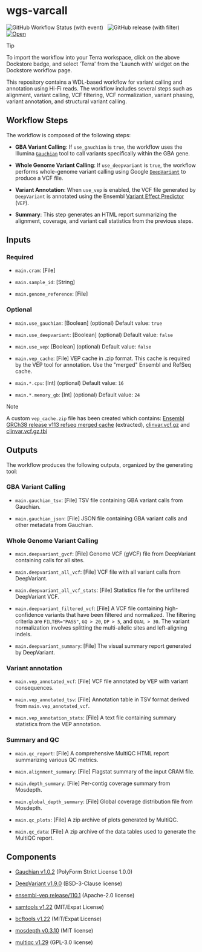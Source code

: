 # wgs-varcall

![GitHub Workflow Status (with event)](https://img.shields.io/github/actions/workflow/status/anand-imcm/wgs-varcall/publish.yml)&nbsp;&nbsp;
![GitHub release (with filter)](https://img.shields.io/github/v/release/anand-imcm/wgs-varcall)&nbsp;&nbsp;
[![Open](https://img.shields.io/badge/Open-Dockstore-blue)](https://dockstore.org/workflows/github.com/anand-imcm/wgs-varcall)

> [!TIP]
> To import the workflow into your Terra workspace, click on the above Dockstore badge, and select 'Terra' from the 'Launch with' widget on the Dockstore workflow page.

This repository contains a WDL-based workflow for variant calling and annotation using Hi-Fi reads. The workflow includes several steps such as alignment, variant calling, VCF filtering, VCF normalization, variant phasing, variant annotation, and structural variant calling.

## Workflow Steps

The workflow is composed of the following steps:

- **GBA Variant Calling**: If `use_gauchian` is `true`, the workflow uses the Illumina [`Gauchian`](https://github.com/Illumina/Gauchian) tool to call variants specifically within the GBA gene.

- **Whole Genome Variant Calling**: If `use_deepvariant` is `true`, the workflow performs whole-genome variant calling using Google [`DeepVariant`](https://github.com/google/deepvariant) to produce a VCF file.

- **Variant Annotation**: When `use_vep` is enabled, the VCF file generated by `DeepVariant` is annotated using the Ensembl [Variant Effect Predictor](https://www.ensembl.org/info/docs/tools/vep/index.html) (`VEP`).

- **Summary**: This step generates an HTML report summarizing the alignment, coverage, and variant call statistics from the previous steps.

## Inputs

### Required

- `main.cram`: [File]
  
- `main.sample_id`: [String]
  
- `main.genome_reference`: [File]

### Optional

- `main.use_gauchian`: [Boolean] (optional) Default value: `true`

- `main.use_deepvariant`: [Boolean] (optional) Default value: `false`

- `main.use_vep`: [Boolean] (optional) Default value: `false`

- `main.vep_cache`: [File] VEP cache in .zip format. This cache is required by the VEP tool for annotation. Use the "merged" Ensembl and RefSeq cache.

- `main.*.cpu`: [Int] (optional) Default value: `16`

- `main.*.memory_gb`: [Int] (optional) Default value: `24`

> [!NOTE]
> A custom `vep_cache.zip` file has been created which contains: [Ensembl GRCh38 release v113 refseq merged cache](https://ftp.ensembl.org/pub/release-113/variation/indexed_vep_cache/homo_sapiens_merged_vep_113_GRCh38.tar.gz) (extracted), [clinvar.vcf.gz](https://ftp.ncbi.nlm.nih.gov/pub/clinvar/vcf_GRCh38/clinvar.vcf.gz) and [clinvar.vcf.gz.tbi](https://ftp.ncbi.nlm.nih.gov/pub/clinvar/vcf_GRCh38/clinvar.vcf.gz.tbi)

## Outputs

The workflow produces the following outputs, organized by the generating tool:

### GBA Variant Calling

- `main.gauchian_tsv`: [File] TSV file containing GBA variant calls from Gauchian.

- `main.gauchian_json`: [File] JSON file containing GBA variant calls and other metadata from Gauchian.

### Whole Genome Variant Calling

- `main.deepvariant_gvcf`: [File] Genome VCF (gVCF) file from DeepVariant containing calls for all sites.

- `main.deepvariant_all_vcf`: [File] VCF file with all variant calls from DeepVariant.

- `main.deepvariant_all_vcf_stats`: [File] Statistics file for the unfiltered DeepVariant VCF.

- `main.deepvariant_filtered_vcf`: [File] A VCF file containing high-confidence variants that have been filtered and normalized. The filtering criteria are `FILTER="PASS"`, `GQ > 20`, `DP > 5`, and `QUAL > 30`. The variant normalization involves splitting the multi-allelic sites and left-aligning indels.

- `main.deepvariant_summary`: [File] The visual summary report generated by DeepVariant.

### Variant annotation

- `main.vep_annotated_vcf`: [File] VCF file annotated by VEP with variant consequences.

- `main.vep_annotated_tsv`: [File] Annotation table in TSV format derived from `main.vep_annotated_vcf`.

- `main.vep_annotation_stats`: [File] A text file containing summary statistics from the VEP annotation.

### Summary and QC

- `main.qc_report`: [File] A comprehensive MultiQC HTML report summarizing various QC metrics.

- `main.alignment_summary`: [File] Flagstat summary of the input CRAM file.

- `main.depth_summary`: [File] Per-contig coverage summary from Mosdepth.

- `main.global_depth_summary`: [File] Global coverage distribution file from Mosdepth.

- `main.qc_plots`: [File] A zip archive of plots generated by MultiQC.

- `main.qc_data`: [File] A zip archive of the data tables used to generate the MultiQC report.

## Components

- [Gauchian v1.0.2](https://github.com/Illumina/Gauchian/releases/tag/v1.0.2) (PolyForm Strict License 1.0.0)

- [DeepVariant v1.9.0]([google/deepvariant](https://github.com/google/deepvariant/releases/tag/v1.9.0)) (BSD-3-Clause license)

- [ensembl-vep release/110.1](https://github.com/Ensembl/ensembl-vep/releases/tag/release%2F110.1) (Apache-2.0 license)

- [samtools v1.22](https://github.com/samtools/samtools) (MIT/Expat License)

- [bcftools v1.22](https://github.com/samtools/bcftools) (MIT/Expat License)

- [mosdepth v0.3.10](https://github.com/brentp/mosdepth) (MIT license)

- [multiqc v1.29](https://github.com/MultiQC/MultiQC) (GPL-3.0 license)
